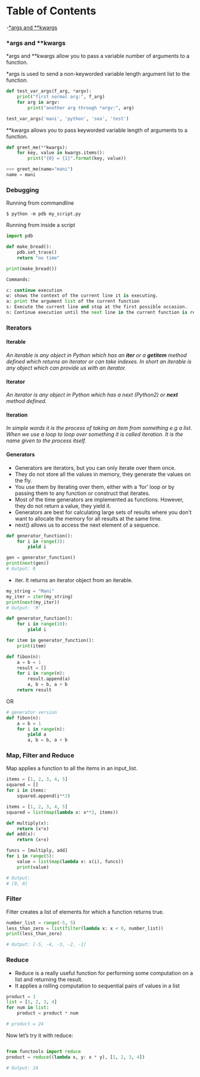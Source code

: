 # Table of Contents
-[*args and **kwargs](#-argsandkwargs)

### *args and **kwargs

 *args and **kwargs allow you to pass a variable number of arguments to a function.
 
 *args is used to send a non-keyworded variable length argument list to the function.

```python
def test_var_args(f_arg, *argv):
    print("first normal arg:", f_arg)
    for arg in argv:
        print("another arg through *argv:", arg)

test_var_args('mani', 'python', 'sea', 'test')
```

**kwargs allows you to pass keyworded variable length of arguments to a function.

```python
def greet_me(**kwargs):
    for key, value in kwargs.items():
        print("{0} = {1}".format(key, value))

>>> greet_me(name="mani")
name = mani
```

### Debugging

Running from commandline

```
$ python -m pdb my_script.py
```

Running from inside a script

```python
import pdb

def make_bread():
    pdb.set_trace()
    return "no time"

print(make_bread())

Commands:

c: continue execution
w: shows the context of the current line it is executing.
a: print the argument list of the current function
s: Execute the current line and stop at the first possible occasion.
n: Continue execution until the next line in the current function is reached or it returns.
```

### Iterators

#### Iterable
_An iterable is any object in Python which has an __iter__ or a __getitem__ method defined which returns an iterator or can take indexes. In short an iterable is any object which can provide us with an iterator._

#### Iterator
_An iterator is any object in Python which has a next (Python2) or __next__ method defined._

#### Iteration
_In simple words it is the process of taking an item from something e.g a list. When we use a loop to loop over something it is called iteration. It is the name given to the process itself._

#### Generators
- Generators are iterators, but you can only iterate over them once.
- They do not store all the values in memory, they generate the values on the fly. 
- You use them by iterating over them, either with a ‘for’ loop or by passing them to any function or construct that iterates. 
- Most of the time generators are implemented as functions. However, they do not return a value, they yield it.
- Generators are best for calculating large sets of results where you don’t want to allocate the memory for all results at the same time.
- next() allows us to access the next element of a sequence.
```python
def generator_function():
    for i in range(3):
        yield i

gen = generator_function()
print(next(gen))
# Output: 0
```
- iter. It returns an iterator object from an iterable. 
```python
my_string = "Mani"
my_iter = iter(my_string)
print(next(my_iter))
# Output: 'M'
```

```python
def generator_function():
    for i in range(10):
        yield i

for item in generator_function():
    print(item)
```

```python
def fibon(n):
    a = b = 1
    result = []
    for i in range(n):
        result.append(a)
        a, b = b, a + b
    return result
```
OR
```python
# generator version
def fibon(n):
    a = b = 1
    for i in range(n):
        yield a
        a, b = b, a + b
```

### Map, Filter and Reduce

Map applies a function to all the items in an input_list.

```python
items = [1, 2, 3, 4, 5]
squared = []
for i in items:
    squared.append(i**2)
```
```python
items = [1, 2, 3, 4, 5]
squared = list(map(lambda x: x**2, items))
```
```python
def multiply(x):
    return (x*x)
def add(x):
    return (x+x)

funcs = [multiply, add]
for i in range(5):
    value = list(map(lambda x: x(i), funcs))
    print(value)

# Output:
# [0, 0]
```

### Filter

Filter creates a list of elements for which a function returns true.

```python
number_list = range(-5, 5)
less_than_zero = list(filter(lambda x: x < 0, number_list))
print(less_than_zero)

# Output: [-5, -4, -3, -2, -1]
```

### Reduce

- Reduce is a really useful function for performing some computation on a list and returning the result.
- It applies a rolling computation to sequential pairs of values in a list

```python
product = 1
list = [1, 2, 3, 4]
for num in list:
    product = product * num

# product = 24
```
Now let’s try it with reduce:

```python

from functools import reduce
product = reduce((lambda x, y: x * y), [1, 2, 3, 4])

# Output: 24
```
